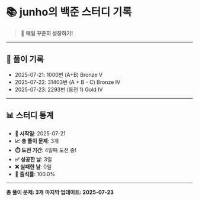 # 📚 junho의 백준 스터디 기록

> 🎯 **매일 꾸준히 성장하기!**

---

## 📅 풀이 기록

- 2025-07-21: 1000번 (A+B) Bronze V
- 2025-07-22: 31403번 (A + B - C) Bronze IV
- 2025-07-23: 2293번 (동전 1) Gold IV

---

## 📊 스터디 통계

- **📅 시작일**: 2025-07-21
- **📈 총 풀이 문제**: 3개
- **⏱️ 도전 기간**: 4일째 도전 중!
- **✅ 성공한 날**: 3일
- **❌ 실패한 날**: 0일
- **🎯 출석률**: 100.0%

---

**총 풀이 문제: 3개**
**마지막 업데이트: 2025-07-23**
